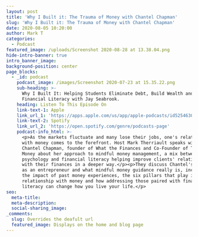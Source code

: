 ```yaml
---
layout: post
title: 'Why I Built it: The Trauma of Money with Chantel Chapman'
slug: 'Why I Built it: The Trauma of Money with Chantel Chapman'
date: 2020-08-05 10:20:00
author: Mark T
categories:
  - Podcast
featured_image: /uploads/Screenshot 2020-08-28 at 13.38.04.png
hide-intro-banner: true
intro_banner_image:
background-position: center
page_blocks:
  - _id: podcast
    podcast_image: /images/Screenshot 2020-07-23 at 15.35.22.png
    sub-heading: >-
      Why I Built It: Helping Students Eliminate Debt, Build Wealth and Develop
      Financial Literacy with Jay Seabrook.
    heading: Listen To This Episode On
    link-text-1: Apple
    link_url_1: 'https://apps.apple.com/us/app/apple-podcasts/id525463029'
    link-text-2: Spotify
    link_url_2: 'https://open.spotify.com/genre/podcasts-page'
    podcast-info_html: >-
      <p>As the markets fluctuate and many lose their jobs, one's relationship
      with money comes to the forefront. Host Mark Therriault speaks with
      Chantel Chapman, founder of What the Finances and Co-Founder of Trauma of
      Money about her approach to mindful money management, a mix between
      psychology and financial literacy helping improve clients' relationships
      with their finances in a deeper way.</p><p>They discuss Chantel's journey
      as an entrepreneur and what mindful money guidance really is, including
      the impact of past money experiences, the six pillars that play into one's
      relationship with money and how addressing those paired with financial
      literacy can change how you live your life.</p>
seo:
  meta-title:
  meta-description:
  social-sharing_image:
_comments:
  slug: Overrides the deafult url
  featured_image: Displays on the home and blog page
---
```


